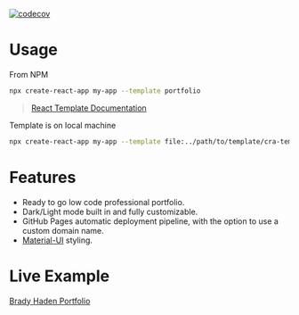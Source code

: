 [![codecov](https://codecov.io/gh/bhaden94/cra-template-tsmaterialui-portfolio/branch/master/graph/badge.svg?token=9RXCYC84S3)](https://codecov.io/gh/bhaden94/cra-template-tsmaterialui-portfolio)

# Usage

From NPM
```sh
npx create-react-app my-app --template portfolio
```
> [React Template Documentation](https://create-react-app.dev/docs/custom-templates/)

Template is on local machine
```sh
npx create-react-app my-app --template file:../path/to/template/cra-template-portfolio
```

# Features
* Ready to go low code professional portfolio.
* Dark/Light mode built in and fully customizable.
* GitHub Pages automatic deployment pipeline, with the option to use a custom domain name.
* [Material-UI](https://material-ui.com/) styling.

# Live Example
[Brady Haden Portfolio](https://bradyhaden.com)

